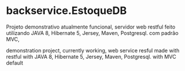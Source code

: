 # backservice.EstoqueDB

Projeto demonstrativo atualmente funcional, servidor web restful feito utilizando JAVA 8, Hibernate 5, Jersey, Maven, Postgresql. com padrão MVC,

demonstration project, currently working, web service resful made with restful  with JAVA 8, Hibernate 5, Jersey, Maven, Postgresql. with MVC default 

